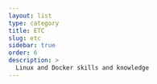 ```yaml
---
layout: list
type: category
title: ETC
slug: etc
sidebar: true
order: 6
description: >
  Linux and Docker skills and knowledge
---
```

